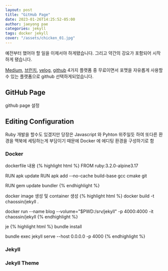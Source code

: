 ```yaml
---
layout: post
title: "GitHub Page"
date: 2023-01-26T14:25:52-05:00
author: jaeyong pae
categories: jekyll
tags: docker jekyll
cover: "/assets/chicken_01.jpg"
---
```


예전부터 했어야 할 일을 이제서야 하게됐습니다. 그리고 약간의 강요가 포함되어 시작하게 됐습니다.

[Medium](https://medium.com/), [브런치](https://brunch.co.kr/), [velog](https://velog.io/), [github](https://github.com/) 4가지 플랫폼 중 무료이면서 포맷을 자유롭게 사용할 수 있는 플랫폼으로 github 선택하게되었습니다.

## GitHub Page

github page 설정

## Editing Configuration

Ruby 개발을 할수도 있겠지만 당장은 Javascript 와 Pyhton 위주일듯 하여 또다른 환경을 맥북에 세팅하는게 부담이기 때문에 Docker 에 에디팅 환경을 구성하기로 함

### Docker

dockerfile 내용
{% highlight html %}
FROM ruby:3.2.0-alpine3.17

RUN apk update
RUN apk add --no-cache build-base gcc cmake git

RUN gem update bundler
{% endhighlight %}

docker image 생성 및 container 생성
{% highlight html %}
docker build -t chaossin/jekyll .

docker run --name blog --volume="$PWD:/srv/jekyll" -p 4000:4000 -it chaossin/jekyll
{% endhighlight %}

je
{% highlight html %}
bundle install

bundle exec jekyll serve --host 0.0.0.0 -p 4000
{% endhighlight %}

### Jekyll

### Jekyll Theme

